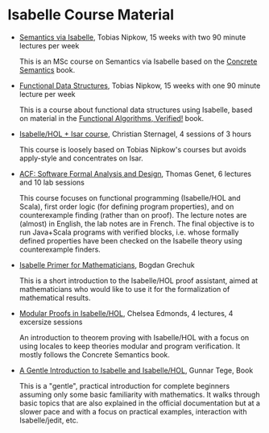 # Isabelle Course Material

 - [Semantics via Isabelle](https://www21.in.tum.de/teaching/semantics/WS24/), Tobias Nipkow, 15 weeks with two 90 minute lectures per week
   
   This is an MSc course on Semantics via Isabelle based on the [Concrete Semantics](https://concrete-semantics.in.tum.de/) book.

- [Functional Data Structures](https://www21.in.tum.de/teaching/fds/SS24/), Tobias Nipkow, 15 weeks with one 90 minute lecture per week

  This is a course about functional data structures using Isabelle, based on material in the
  [Functional Algorithms, Verified!](https://functional-algorithms-verified.org/) book.

 - [Isabelle/HOL + Isar course](http://cl-informatik.uibk.ac.at/teaching/ss11/eve), Christian Sternagel, 4 sessions of 3 hours
   
   This course is loosely based on Tobias Nipkow's courses but avoids apply-style and concentrates on Isar.
 - [ACF: Software Formal Analysis and Design](http://www.irisa.fr/celtique/genet/ACF/), Thomas Genet, 6 lectures and 10 lab sessions

   This course focuses on functional programming (Isabelle/HOL and Scala),
   first order logic (for defining program properties), and on counterexample finding (rather than on proof).
   The lecture notes are (almost) in English, the lab notes are in French.
   The final objective is to run Java+Scala programs with verified blocks,
   i.e. whose formally defined properties have been checked on the Isabelle theory using counterexample finders.
   
 - [Isabelle Primer for Mathematicians](https://www.research.ed.ac.uk/en/publications/isabelle-primer-for-mathematicians), Bogdan Grechuk
   
   This is a short introduction to the Isabelle/HOL proof assistant,
   aimed at mathematicians who would like to use it for the
   formalization of mathematical results.

 - [Modular Proofs in Isabelle/HOL](https://cledmonds.github.io/mgs2025/), Chelsea Edmonds, 4 lectures, 4 excersize sessions

   An introduction to theorem proving with Isabelle/HOL with a focus on using locales
   to keep theories modular and program verification. It mostly follows the Concrete
   Semantics book.

 - [A Gentle Introduction to Isabelle and Isabelle/HOL](https://raw.githubusercontent.com/gteege/gentle-isabelle/refs/heads/main/man-isabelle.pdf), Gunnar Tege, Book

   This is a "gentle", practical introduction for complete beginners assuming only
   some basic familiarity with mathematics. It walks through basic topics that
   are also explained in the official documentation but at a slower pace and
   with a focus on practical examples, interaction with Isabelle/jedit, etc.
